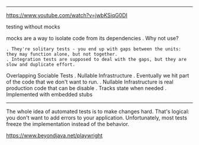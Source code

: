 
___

<https://www.youtube.com/watch?v=jwbKSiqG0DI>

testing without mocks

mocks are a way to isolate code from its dependencies
    . Why not use?

    . They're solitary tests - you end up with gaps between the units: they may function alone, but not together.
    . Integration tests are supposed to deal with the gaps, but they are slow and duplicate effort. 

Overlapping Sociable Tests
    .
Nullable Infrastructure
    . Eventually we hit part of the code that we don't want to run.
    . Nullable Infrastructure is real production code that can be disable
    . Tracks state when needed
    . Implemented with embedded stubs


___

The whole idea of automated tests is to make changes hard. That's logical: you don't want to add errors to your application. Unfortunately, most tests freeze the implementation instead of the behavior.

<https://www.beyondjava.net/playwright>
